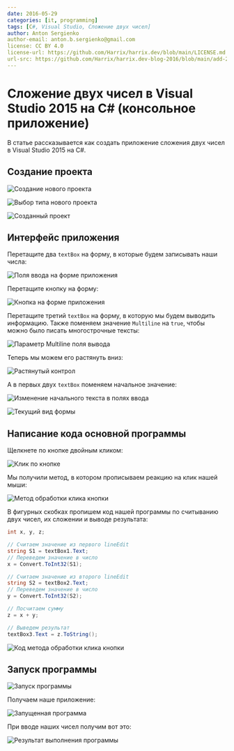 ```yaml
---
date: 2016-05-29
categories: [it, programming]
tags: [C#, Visual Studio, Сложение двух чисел]
author: Anton Sergienko
author-email: anton.b.sergienko@gmail.com
license: CC BY 4.0
license-url: https://github.com/Harrix/harrix.dev/blob/main/LICENSE.md
url-src: https://github.com/Harrix/harrix.dev-blog-2016/blob/main/add-2-num-vs-2015-cs/add-2-num-vs-2015-cs.md
---
```


# Сложение двух чисел в Visual Studio 2015 на C# (консольное приложение)

В статье рассказывается как создать приложение сложения двух чисел в Visual Studio 2015 на C#.

## Создание проекта

![Создание нового проекта](img/new-project_01.png)

![Выбор типа нового проекта](img/new-project_02.png)

![Созданный проект](img/new-project_03.png)

## Интерфейс приложения

Перетащите два `textBox` на форму, в которые будем записывать наши числа:

![Поля ввода на форме приложения](img/controls_01.png)

Перетащите кнопку на форму:

![Кнопка на форме приложения](img/controls_02.png)

Перетащите третий `textBox` на форму, в которую мы будем выводить информацию. Также поменяем значение `Multiline` на `true`, чтобы можно было писать многострочные тексты:

![Параметр Multiline поля вывода](img/controls_03.png)

Теперь мы можем его растянуть вниз:

![Растянутый контрол](img/controls_04.png)

А в первых двух `textBox` поменяем начальное значение:

![Изменение начального текста в полях ввода](img/controls_05.png)

![Текущий вид формы](img/controls_06.png)

## Написание кода основной программы

Щелкнете по кнопке двойным кликом:

![Клик по кнопке](img/button_01.png)

Мы получили метод, в котором прописываем реакцию на клик нашей мыши:

![Метод обработки клика кнопки](img/button_02.png)

В фигурных скобках пропишем код нашей программы по считыванию двух чисел, их сложении и выводе результата:

```cs
int x, y, z;

// Считаем значение из первого lineEdit
string S1 = textBox1.Text;
// Переведем значение в число
x = Convert.ToInt32(S1);

// Считаем значение из второго lineEdit
string S2 = textBox2.Text;
// Переведем значение в число
y = Convert.ToInt32(S2);

// Посчитаем сумму
z = x + y;

// Выведем результат
textBox3.Text = z.ToString();
```

![Код метода обработки клика кнопки](img/code.png)

## Запуск программы

![Запуск программы](img/run.png)

Получаем наше приложение:

![Запущенная программа](img/result_01.png)

При вводе наших чисел получим вот это:

![Результат выполнения программы](img/result_02.png)
